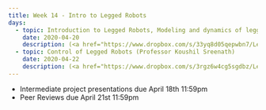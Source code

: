 ```yaml
---
title: Week 14 - Intro to Legged Robots
days:
  - topic: Introduction to Legged Robots, Modeling and dynamics of legged robots (Professor Koushil Sreenath)
    date: 2020-04-20
    description: (<a href="https://www.dropbox.com/s/33yq8d05qepwbn7/Legged%20Locomotion%20-%20Part%20I.pdf?dl=0">Slides</a>) (<a href="https://youtu.be/s6Rgn9JnpQ8">Video</a>) (Scribe Notes)
  - topic: Control of Legged Robots (Professor Koushil Sreenath)
    date: 2020-04-22
    description: (<a href="https://www.dropbox.com/s/3rgz6w4cg5sgdbz/Legged%20Locomotion%20-%20Part%20II.pdf?dl=0">Slides</a>) (Video) (Scribe Notes)
---
```


- Intermediate project presentations due April 18th 11:59pm 
- Peer Reviews due April 21st 11:59pm 